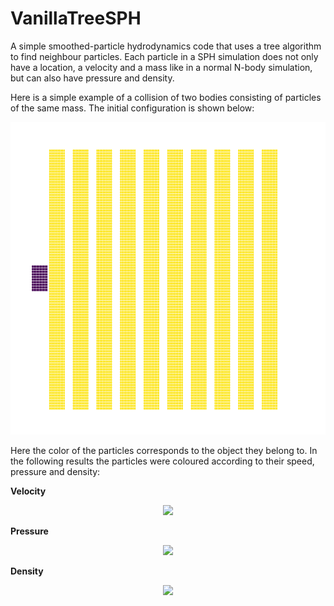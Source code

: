 # VanillaTreeSPH
A simple smoothed-particle hydrodynamics code that uses a tree algorithm to find neighbour particles. Each particle in a SPH simulation does not only have a location, a velocity and a mass like in a normal N-body simulation, but can also have pressure and density.

Here is a simple example of a collision of two bodies consisting of particles of the same mass. The initial configuration is shown below:

<p align="center">
    <img src="https://github.com/KaiFabi/VanillaTreeSPH/blob/master/results/res_id_0.png" height="500">
</p>

Here the color of the particles corresponds to the object they belong to. In the following results the particles were coloured according to their speed, pressure and density:

**Velocity**
<p align="center">
    <img src="https://github.com/KaiFabi/VanillaTreeSPH/blob/master/results/sph_vel.gif" height="500">
</p>

**Pressure**
<p align="center">
    <img src="https://github.com/KaiFabi/VanillaTreeSPH/blob/master/results/sph_pressure.gif" height="500">
</p>

**Density**
<p align="center">
    <img src="https://github.com/KaiFabi/VanillaTreeSPH/blob/master/results/sph_rho.gif" height="500">
</p>
